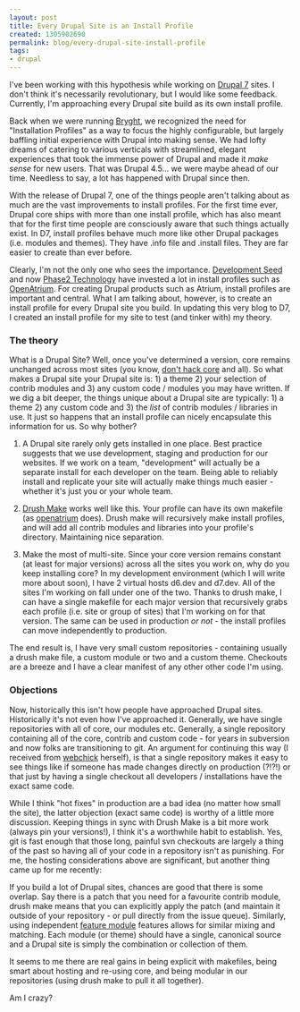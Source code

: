 ```yaml
--- 
layout: post
title: Every Drupal Site is an Install Profile
created: 1305902690
permalink: blog/every-drupal-site-install-profile
tags: 
- drupal
---
```

I've been working with this hypothesis while working on [Drupal 7](http://drupal.org/) sites. I don't think it's necessarily revolutionary, but I would like some feedback. Currently, I'm approaching every Drupal site build as its own install profile. 

Back when we were running [Bryght](http://bryght.com/), we recognized the need for "Installation Profiles" as a way to focus the highly configurable, but largely baffling initial experience with Drupal into making sense. We had lofty dreams of catering to various verticals with streamlined, elegant experiences that took the immense power of Drupal and made it *make sense* for new users. That was Drupal 4.5... we were maybe ahead of our time. Needless to say, a lot has happened with Drupal since then. 

With the release of Drupal 7, one of the things people aren't talking about as much are the vast improvements to install profiles. For the first time ever, Drupal core ships with more than one install profile, which has also meant that for the first time people are consciously aware that such things actually exist. In D7, install profiles behave much more like other Drupal packages (i.e. modules and themes). They have .info file and .install files. They are far easier to create than ever before.

Clearly, I'm not the only one who sees the importance. [Development Seed](http://developmentseed.org/) and now [Phase2 Technology](http://www.phase2technology.com/) have invested a lot in install profiles such as [OpenAtrium](http://openatrium.com/). For creating Drupal products such as Atrium, install profiles are important and central. What I am talking about, however, is to create an install profile for every Drupal site you build. In updating this very blog to D7, I created an install profile for my site to test (and tinker with) my theory.

### The theory

What is a Drupal Site? Well, once you've determined a version, core remains unchanged across most sites (you know, [don't hack core](http://www.flickr.com/photos/schmidtgergely/3212038247/) and all). So what makes a Drupal site your Drupal site is: 1) a theme 2) your selection of contrib modules and 3) any custom code / modules you may have written. If we dig a bit deeper, the things unique about a Drupal site are typically: 1) a theme 2) any custom code and 3) the *list* of contrib modules / libraries in use. It just so happens that an install profile can nicely encapsulate this information for us. So why bother?

1. A Drupal site rarely only gets installed in one place. Best practice suggests that we use development, staging and production for our websites. If we work on a team, "development" will actually be a separate install for each developer on the team. Being able to reliably install and replicate your site will actually make things much easier - whether it's just you or your whole team.

2. [Drush Make](http://drupal.org/project/drush_make) works well like this. Your profile can have its own makefile (as [openatrium](http://drupal.org/project/openatrium) does). Drush make will recursively make install profiles, and will add all contrib modules and libraries into your profile's directory. Maintaining nice separation.

3. Make the most of multi-site. Since your core version remains constant (at least for major versions) across all the sites you work on, why do you keep installing core? In my development environment (which I will write more about soon), I have 2 virtual hosts d6.dev and d7.dev. All of the sites I'm working on fall under one of the two. Thanks to drush make, I can have a single makefile for each major version that recursively grabs each profile (i.e. site or group of sites) that I'm working on for that version. The same can be used in production *or not* - the install profiles can move independently to production.

The end result is, I have very small custom repositories - containing usually a drush make file, a custom module or two and a custom theme. Checkouts are a breeze and I have a clear manifest of any other other code I'm using.

### Objections

Now, historically this isn't how people have approached Drupal sites. Historically it's not even how I've approached it. Generally, we have single repositories with all of core, our modules etc. Generally, a single repository containing all of the core, contrib and custom code - for years in subversion and now folks are transitioning to git. An argument for continuing this way (I received from [webchick](http://webchick.net/) herself), is that a single repository makes it easy to see things like if someone has made changes directly on production (?!?!) or that just by having a single checkout all developers / installations have the exact same code.

While I think "hot fixes" in production are a bad idea (no matter how small the site), the latter objection (exact same code) is worthy of a little more discussion. Keeping things in sync with Drush Make is a bit more work (always pin your versions!), I think it's a worthwhile habit to establish. Yes, git is fast enough that those long, painful svn checkouts are largely a thing of the past so having all of your code in a repository isn't as punishing.  For me, the hosting considerations above are significant, but another thing came up for me recently:

If you build a lot of Drupal sites, chances are good that there is some overlap. Say there is a patch that you need for a favourite contrib module, drush make means that you can explicitly apply the patch (and maintain it outside of your repository - or pull directly from the issue queue). Similarly, using independent [feature module](http://drupal.org/project/features) features allows for similar mixing and matching. Each module (or theme) should have a single, canonical source and a Drupal site is simply the combination or collection of them.

It seems to me there are real gains in being explicit with makefiles, being smart about hosting and re-using core, and being modular in our repositories (using drush make to pull it all together).

Am I crazy? 
